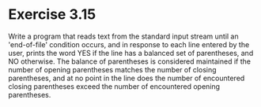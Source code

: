 # Exercise 3.15
Write a program that reads text from the standard input stream until an 'end-of-file' condition occurs, and in response to each line entered by the user, prints the word YES if the line has a balanced set of parentheses, and NO otherwise. The balance of parentheses is considered maintained if the number of opening parentheses matches the number of closing parentheses, and at no point in the line does the number of encountered closing parentheses exceed the number of encountered opening parentheses.
